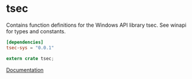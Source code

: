 # tsec #
Contains function definitions for the Windows API library tsec. See winapi for types and constants.

```toml
[dependencies]
tsec-sys = "0.0.1"
```

```rust
extern crate tsec;
```

[Documentation](https://retep998.github.io/doc/winapi/tsec/)
